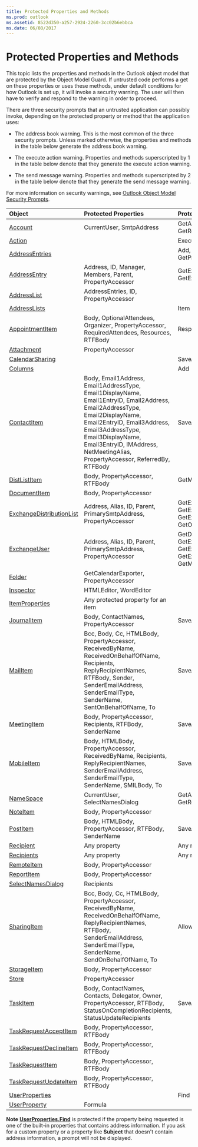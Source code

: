 ```yaml
---
title: Protected Properties and Methods
ms.prod: outlook
ms.assetid: 8522d350-a257-2924-2260-3cc02b6ebbca
ms.date: 06/08/2017
---
```



# Protected Properties and Methods

This topic lists the properties and methods in the Outlook object model that are protected by the Object Model Guard. If untrusted code performs a get on these properties or uses these methods, under default conditions for how Outlook is set up, it will invoke a security warning. The user will then have to verify and respond to the warning in order to proceed.

There are three security prompts that an untrusted application can possibly invoke, depending on the protected property or method that the application uses:

- The address book warning. This is the most common of the three security prompts. Unless marked otherwise, the properties and methods in the table below generate the address book warning.
    
- The execute action warning. Properties and methods superscripted by 1 in the table below denote that they generate the execute action warning.
    
- The send message warning. Properties and methods superscripted by 2 in the table below denote that they generate the send message warning.
    
For more information on security warnings, see  [Outlook Object Model Security Prompts](outlook-object-model-security-warnings.md).



| **Object**| **Protected Properties**| **Protected Methods**|
|:-----|:-----|:-----|
| [Account](account-object-outlook.md)|CurrentUser, SmtpAddress|GetAddressEntryFromID, GetRecipientFromID|
| [Action](action-object-outlook.md)||Execute1|
| [AddressEntries](addressentries-object-outlook.md)||Add, GetFirst, GetLast, GetNext, GetPrevious, Item|
| [AddressEntry](addressentry-object-outlook.md)|Address, ID, Manager, Members, Parent, PropertyAccessor|GetExchangeDistributionList, GetExchangeUser, Update|
| [AddressList](addresslist-object-outlook.md)|AddressEntries, ID, PropertyAccessor||
| [AddressLists](addresslists-object-outlook.md)||Item|
| [AppointmentItem](appointmentitem-object-outlook.md)|Body, OptionalAttendees, Organizer, PropertyAccessor, RequiredAttendees, Resources, RTFBody|Respond2, SaveAs, Send2|
| [Attachment](attachment-object-outlook.md)|PropertyAccessor||
| [CalendarSharing](calendarsharing-object-outlook.md)||SaveAsICal|
| [Columns](columns-object-outlook.md)||Add|
| [ContactItem](contactitem-object-outlook.md)|Body, Email1Address, Email1AddressType, Email1DisplayName, Email1EntryID, Email2Address, Email2AddressType, Email2DisplayName, Email2EntryID, Email3Address, Email3AddressType, Email3DisplayName, Email3EntryID, IMAddress, NetMeetingAlias, PropertyAccessor, ReferredBy, RTFBody|SaveAs|
| [DistListItem](distlistitem-object-outlook.md)|Body, PropertyAccessor, RTFBody|GetMember, SaveAs|
| [DocumentItem](documentitem-object-outlook.md)|Body, PropertyAccessor||
| [ExchangeDistributionList](exchangedistributionlist-object-outlook.md)|Address, Alias, ID, Parent, PrimarySmtpAddress, PropertyAccessor|GetExchangeDistributionList, GetExchangeUser, GetMemberOfList, GetExchangeDistributionListMembers, GetOwners, Update|
| [ExchangeUser](exchangeuser-object-outlook.md)|Address, Alias, ID, Parent, PrimarySmtpAddress, PropertyAccessor|GetDirectReports, GetExchangeDistributionList, GetExchangeUser, GetExchangeUserManager, GetMemberOfList, Update|
| [Folder](folder-object-outlook.md)|GetCalendarExporter, PropertyAccessor||
| [Inspector](inspector-object-outlook.md)|HTMLEditor, WordEditor||
| [ItemProperties](itemproperties-object-outlook.md)|Any protected property for an item||
| [JournalItem](journalitem-object-outlook.md)|Body, ContactNames, PropertyAccessor|SaveAs|
| [MailItem](mailitem-object-outlook.md)|Bcc, Body, Cc, HTMLBody, PropertyAccessor, ReceivedByName, ReceivedOnBehalfOfName, Recipients, ReplyRecipientNames, RTFBody, Sender, SenderEmailAddress, SenderEmailType, SenderName, SentOnBehalfOfName, To|SaveAs, Send2|
| [MeetingItem](meetingitem-object-outlook.md)|Body, PropertyAccessor, Recipients, RTFBody, SenderName|SaveAs|
| [MobileItem](http://msdn.microsoft.com/library/da8149d5-66d3-ea02-941f-e7f2f9eb6bc3%28Office.15%29.aspx)|Body, HTMLBody, PropertyAccessor, ReceivedByName, Recipients, ReplyRecipientNames, SenderEmailAddress, SenderEmailType, SenderName, SMILBody, To|SaveAs, Send2|
| [NameSpace](namespace-object-outlook.md)|CurrentUser, SelectNamesDialog|GetAddressEntryFromID, GetRecipientFromID|
| [NoteItem](noteitem-object-outlook.md)|Body, PropertyAccessor||
| [PostItem](postitem-object-outlook.md)|Body, HTMLBody, PropertyAccessor, RTFBody, SenderName|SaveAs|
| [Recipient](recipient-object-outlook.md)|Any property|Any method|
| [Recipients](recipients-object-outlook.md)|Any property|Any method|
| [RemoteItem](remoteitem-object-outlook.md)|Body, PropertyAccessor||
| [ReportItem](reportitem-object-outlook.md)|Body, PropertyAccessor||
| [SelectNamesDialog](selectnamesdialog-object-outlook.md)|Recipients||
| [SharingItem](sharingitem-object-outlook.md)|Bcc, Body, Cc, HTMLBody, PropertyAccessor, ReceivedByName, ReceivedOnBehalfOfName, ReplyRecipientNames, RTFBody, SenderEmailAddress, SenderEmailType, SenderName, SendOnBehalfOfName, To|Allow, SaveAs, Send2|
| [StorageItem](storageitem-object-outlook.md)|Body, PropertyAccessor||
| [Store](store-object-outlook.md)|PropertyAccessor||
| [TaskItem](taskitem-object-outlook.md)|Body, ContactNames, Contacts, Delegator, Owner, PropertyAccessor, RTFBody, StatusOnCompletionRecipients, StatusUpdateRecipients|SaveAs, Send2|
| [TaskRequestAcceptItem](taskrequestacceptitem-object-outlook.md)|Body, PropertyAccessor, RTFBody||
| [TaskRequestDeclineItem](taskrequestdeclineitem-object-outlook.md)|Body, PropertyAccessor, RTFBody||
| [TaskRequestItem](taskrequestitem-object-outlook.md)|Body, PropertyAccessor, RTFBody||
| [TaskRequestUpdateItem](taskrequestupdateitem-object-outlook.md)|Body, PropertyAccessor, RTFBody||
| [UserProperties](userproperties-object-outlook.md)||Find|
| [UserProperty](userproperty-object-outlook.md)|Formula||


 **Note**  **[UserProperties.Find](userproperties-find-method-outlook.md)** is protected if the property being requested is one of the built-in properties that contains address information. If you ask for a custom property or a property like **Subject** that doesn't contain address information, a prompt will not be displayed.


